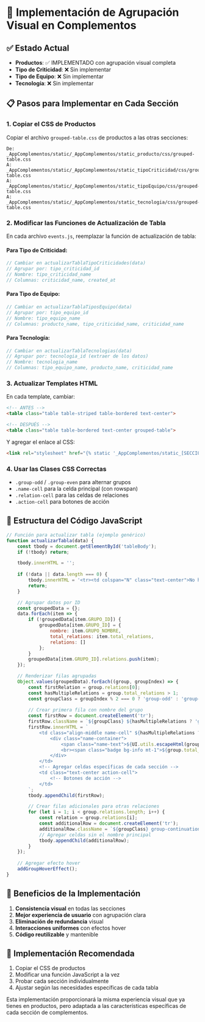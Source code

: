 # 🔄 Implementación de Agrupación Visual en Complementos

## ✅ Estado Actual
- **Productos**: ✅ IMPLEMENTADO con agrupación visual completa
- **Tipo de Criticidad**: ❌ Sin implementar
- **Tipo de Equipo**: ❌ Sin implementar  
- **Tecnología**: ❌ Sin implementar

## 📋 Pasos para Implementar en Cada Sección

### 1. **Copiar el CSS de Productos**
Copiar el archivo `grouped-table.css` de productos a las otras secciones:
```
De: _AppComplementos/static/_AppComplementos/static_producto/css/grouped-table.css
A: _AppComplementos/static/_AppComplementos/static_tipoCriticidad/css/grouped-table.css
A: _AppComplementos/static/_AppComplementos/static_tipoEquipo/css/grouped-table.css
A: _AppComplementos/static/_AppComplementos/static_tecnologia/css/grouped-table.css
```

### 2. **Modificar las Funciones de Actualización de Tabla**
En cada archivo `events.js`, reemplazar la función de actualización de tabla:

#### Para **Tipo de Criticidad**:
```javascript
// Cambiar en actualizarTablaTipoCriticidades(data)
// Agrupar por: tipo_criticidad_id
// Nombre: tipo_criticidad_name
// Columnas: criticidad_name, created_at
```

#### Para **Tipo de Equipo**:
```javascript
// Cambiar en actualizarTablaTiposEquipo(data)
// Agrupar por: tipo_equipo_id
// Nombre: tipo_equipo_name
// Columnas: producto_name, tipo_criticidad_name, criticidad_name
```

#### Para **Tecnología**:
```javascript
// Cambiar en actualizarTablaTecnologias(data)
// Agrupar por: tecnologia_id (extraer de los datos)
// Nombre: tecnologia_name
// Columnas: tipo_equipo_name, producto_name, criticidad_name
```

### 3. **Actualizar Templates HTML**
En cada template, cambiar:
```html
<!-- ANTES -->
<table class="table table-striped table-bordered text-center">

<!-- DESPUÉS -->
<table class="table table-bordered text-center grouped-table">
```

Y agregar el enlace al CSS:
```html
<link rel="stylesheet" href="{% static '_AppComplementos/static_[SECCION]/css/grouped-table.css' %}">
```

### 4. **Usar las Clases CSS Correctas**
- `.group-odd` / `.group-even` para alternar grupos
- `.name-cell` para la celda principal (con rowspan)
- `.relation-cell` para las celdas de relaciones
- `.action-cell` para botones de acción

## 🎯 Estructura del Código JavaScript

```javascript
// Función para actualizar tabla (ejemplo genérico)
function actualizarTabla(data) {
    const tbody = document.getElementById('tableBody');
    if (!tbody) return;

    tbody.innerHTML = '';
    
    if (!data || data.length === 0) {
        tbody.innerHTML = '<tr><td colspan="N" class="text-center">No hay registros</td></tr>';
        return;
    }

    // Agrupar datos por ID
    const groupedData = {};
    data.forEach(item => {
        if (!groupedData[item.GRUPO_ID]) {
            groupedData[item.GRUPO_ID] = {
                nombre: item.GRUPO_NOMBRE,
                total_relations: item.total_relations,
                relations: []
            };
        }
        groupedData[item.GRUPO_ID].relations.push(item);
    });

    // Renderizar filas agrupadas
    Object.values(groupedData).forEach((group, groupIndex) => {
        const firstRelation = group.relations[0];
        const hasMultipleRelations = group.total_relations > 1;
        const groupClass = groupIndex % 2 === 0 ? 'group-odd' : 'group-even';
        
        // Crear primera fila con nombre del grupo
        const firstRow = document.createElement('tr');
        firstRow.className = `${groupClass} ${hasMultipleRelations ? 'group-start' : ''}`;
        firstRow.innerHTML = `
            <td class="align-middle name-cell" ${hasMultipleRelations ? `rowspan="${group.relations.length}"` : ''}>
                <div class="name-container">
                    <span class="name-text">${UI.utils.escapeHtml(group.nombre)}</span>
                    <br><span class="badge bg-info mt-1">${group.total_relations} ${group.total_relations === 1 ? 'relación' : 'relaciones'}</span>
                </div>
            </td>
            <!-- Agregar celdas específicas de cada sección -->
            <td class="text-center action-cell">
                <!-- Botones de acción -->
            </td>
        `;
        tbody.appendChild(firstRow);

        // Crear filas adicionales para otras relaciones
        for (let i = 1; i < group.relations.length; i++) {
            const relation = group.relations[i];
            const additionalRow = document.createElement('tr');
            additionalRow.className = `${groupClass} group-continuation`;
            // Agregar celdas sin el nombre principal
            tbody.appendChild(additionalRow);
        }
    });
    
    // Agregar efecto hover
    addGroupHoverEffect();
}
```

## 🚀 Beneficios de la Implementación
1. **Consistencia visual** en todas las secciones
2. **Mejor experiencia de usuario** con agrupación clara
3. **Eliminación de redundancia** visual
4. **Interacciones uniformes** con efectos hover
5. **Código reutilizable** y mantenible

## 🔧 Implementación Recomendada
1. Copiar el CSS de productos
2. Modificar una función JavaScript a la vez
3. Probar cada sección individualmente
4. Ajustar según las necesidades específicas de cada tabla

Esta implementación proporcionará la misma experiencia visual que ya tienes en productos, pero adaptada a las características específicas de cada sección de complementos.
